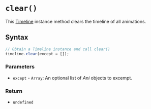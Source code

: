 # `clear()`
This [Timeline](/firedom/api/ani/Timeline/README.md) instance method clears the timeline of all animations. 

## Syntax

```js
// Obtain a Timeline instance and call clear()
timeline.clear(except = []);
```

### Parameters
+ `except` - `Array`: An optional list of *Ani* objects to excempt.

### Return
+ `undefined`